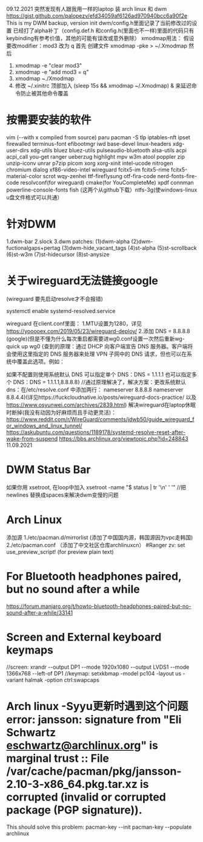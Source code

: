 09.12.2021 突然发现有人跟我用一样的laptop 装 arch linux 和 dwm https://gist.github.com/palopezv/efd34059af6126ad970940bcc6a90f2e
This is my DWM backup, version init
dwm/config.h里面记录了当前修改过的设置
已经打了alpha补丁（config.def.h 和config.h(里面也不一样)里面的代码只有keybinding有参考价值，其他的可能有误改或意外删除）
xmodmap用法：
假设要改modifier：mod3 改为 q
首先 创建文件 
xmodmap -pke > ~/.Xmodmap
然后
1. xmodmap -e "clear mod3"
2. xmodmap -e "add mod3 = q"
3. xmodmap ~./Xmodmap 
4. 修改 ~/.xinitrc 顶部加入 (sleep 15s && xmodmap ~/.Xmodmap) & 来延迟命令防止被其他命令覆盖

# 按需要安装的软件
vim (--with x compiled from source)
paru
pacman -S tlp iptables-nft ipset firewalled terminus-font efibootmgr iwd base-devel linux-headers xdg-user-dirs xdg-utils bluez bluez-utils pulseaudio-bluetooth alsa-utils acpi acpi_call you-get ranger ueberzug highlight mpv w3m atool poppler zip unzip-iconv unrar p7zip picom xorg xorg-xinit intel-ucode nitrogen chromium dialog xf86-video-intel wireguard fcitx5-im fcitx5-rime fcitx5-material-color scrot wqy-zenhei ttf-fireflysung otf-fira-code nerd-fonts-fire-code resolvconf(for wireguard) cmake(for YouCompleteMe) xpdf connman powerline-console-fonts fish <starship oh-my-fish>(这两个从github下载）ntfs-3g(使windows-linux u盘文件格式可以共通）
# 针对DWM
1.dwm-bar
2.slock
3.dwm patches:
(1)dwm-alpha
(2)dwm-fuctionalgaps+pertag
(3)dwm-hide_vacant_tags
(4)st-alpha
(5)st-scrollback
(6)st-w3m
(7)st-hidecursor
(8)st-anysize
# 关于wireguard无法链接google
(wireguard 要先启动resolve才不会报错)
  
systemctl enable systemd-resolved.service
  
wireguard 在client.conf里面：
1.MTU设置为1280，详见 https://yooooex.com/2019/05/23/wireguard-deploy/
2.添加 DNS = 8.8.8.8 (google)(但是不懂为什么每次重启都需要进wg0.conf设置一次然后重新wg-quick up wg0 {查到的原理：通过 DHCP 向客户端宣告 DNS 服务器。客户端将会使用这里指定的 DNS 服务器来处理 VPN 子网中的 DNS 请求，但也可以在系统中覆盖此选项。例如：

如果不配置则使用系统默认 DNS
可以指定单个 DNS：DNS = 1.1.1.1
也可以指定多个 DNS：DNS = 1.1.1.1,8.8.8.8}
//通过原理解决了，解决方案：更改系统默认dns：在/etc/resolve.conf 中添加两行：
nameserver 8.8.8.8
nameserver 8.8.4.4)(详见https://fuckcloudnative.io/posts/wireguard-docs-practice/ 以及 https://www.osyunwei.com/archives/2839.html)
解决wireguard在laptop休眠时断掉(我没有动因为好麻烦而且手动更灵活)：
https://www.reddit.com/r/WireGuard/comments/jdwb50/guide_wireguard_for_windows_and_linux_tunnel/
https://askubuntu.com/questions/1189178/systemd-resolve-reset-after-wake-from-suspend
https://bbs.archlinux.org/viewtopic.php?id=248843
11.09.2021
# DWM Status Bar
如果你用 xsetroot, 在loop中加入 xsetroot -name "$ status | tr '\n' ' '" //把newlines 替换成spaces来解决dwm变慢的问题
# Arch Linux
添加源
1./etc/pacman.d/mirrorlist (添加了中国国内源，韩国源因为vpc走韩国)
2./etc/pacman.conf （添加了中文社区仓库archlinuxcn）
#Ranger
zv: set use_preview_script! (for preview plain text)
# For Bluetooth headphones paired, but no sound after a while
https://forum.manjaro.org/t/howto-bluetooth-headphones-paired-but-no-sound-after-a-while/33141 

# Screen and External keyboard keymaps
//screen:
xrandr --output DP1 --mode 1920x1080 --output LVDS1 --mode 1366x768 --left-of
DP1
//keymap:
setxkbmap -model pc104 -layout us -variant halmak -option ctrl:swapcaps
# Arch linux -Syyu更新时遇到这个问题 error: jansson: signature from "Eli Schwartz <eschwartz@archlinux.org>" is marginal trust       :: File /var/cache/pacman/pkg/jansson-2.10-3-x86_64.pkg.tar.xz is corrupted (invalid or corrupted package (PGP signature)).

  This should solve this problem:
  pacman-key --init
  pacman-key --populate archlinux
